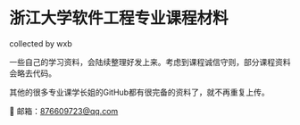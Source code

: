 # 浙江大学软件工程专业课程材料

collected by wxb

一些自己的学习资料，会陆续整理好发上来。考虑到课程诚信守则，部分课程资料会略去代码。

其他的很多专业课学长姐的GitHub都有很完备的资料了，就不再重复上传。

:e-mail: 邮箱：876609723@qq.com

